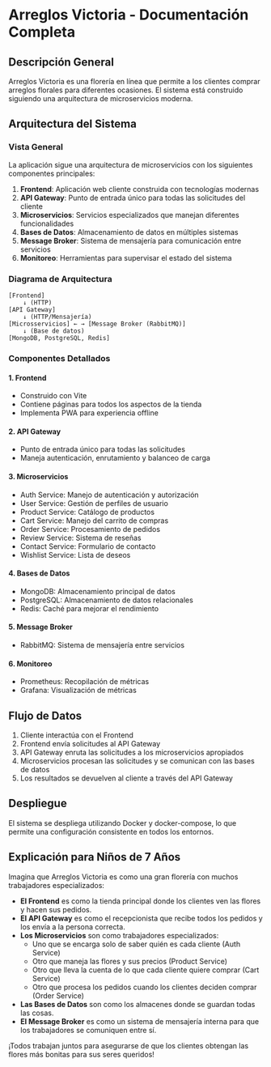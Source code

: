# Arreglos Victoria - Documentación Completa

## Descripción General

Arreglos Victoria es una florería en línea que permite a los clientes comprar arreglos florales para diferentes ocasiones. El sistema está construido siguiendo una arquitectura de microservicios moderna.

## Arquitectura del Sistema

### Vista General

La aplicación sigue una arquitectura de microservicios con los siguientes componentes principales:

1. **Frontend**: Aplicación web cliente construida con tecnologías modernas
2. **API Gateway**: Punto de entrada único para todas las solicitudes del cliente
3. **Microservicios**: Servicios especializados que manejan diferentes funcionalidades
4. **Bases de Datos**: Almacenamiento de datos en múltiples sistemas
5. **Message Broker**: Sistema de mensajería para comunicación entre servicios
6. **Monitoreo**: Herramientas para supervisar el estado del sistema

### Diagrama de Arquitectura

```
[Frontend] 
    ↓ (HTTP)
[API Gateway] 
    ↓ (HTTP/Mensajería)
[Microsservicios] ← → [Message Broker (RabbitMQ)]
    ↓ (Base de datos)
[MongoDB, PostgreSQL, Redis]
```

### Componentes Detallados

#### 1. Frontend
- Construido con Vite
- Contiene páginas para todos los aspectos de la tienda
- Implementa PWA para experiencia offline

#### 2. API Gateway
- Punto de entrada único para todas las solicitudes
- Maneja autenticación, enrutamiento y balanceo de carga

#### 3. Microservicios
- Auth Service: Manejo de autenticación y autorización
- User Service: Gestión de perfiles de usuario
- Product Service: Catálogo de productos
- Cart Service: Manejo del carrito de compras
- Order Service: Procesamiento de pedidos
- Review Service: Sistema de reseñas
- Contact Service: Formulario de contacto
- Wishlist Service: Lista de deseos

#### 4. Bases de Datos
- MongoDB: Almacenamiento principal de datos
- PostgreSQL: Almacenamiento de datos relacionales
- Redis: Caché para mejorar el rendimiento

#### 5. Message Broker
- RabbitMQ: Sistema de mensajería entre servicios

#### 6. Monitoreo
- Prometheus: Recopilación de métricas
- Grafana: Visualización de métricas

## Flujo de Datos

1. Cliente interactúa con el Frontend
2. Frontend envía solicitudes al API Gateway
3. API Gateway enruta las solicitudes a los microservicios apropiados
4. Microservicios procesan las solicitudes y se comunican con las bases de datos
5. Los resultados se devuelven al cliente a través del API Gateway

## Despliegue

El sistema se despliega utilizando Docker y docker-compose, lo que permite una configuración consistente en todos los entornos.

## Explicación para Niños de 7 Años

Imagina que Arreglos Victoria es como una gran florería con muchos trabajadores especializados:

- **El Frontend** es como la tienda principal donde los clientes ven las flores y hacen sus pedidos.
- **El API Gateway** es como el recepcionista que recibe todos los pedidos y los envía a la persona correcta.
- **Los Microservicios** son como trabajadores especializados:
  - Uno que se encarga solo de saber quién es cada cliente (Auth Service)
  - Otro que maneja las flores y sus precios (Product Service)
  - Otro que lleva la cuenta de lo que cada cliente quiere comprar (Cart Service)
  - Otro que procesa los pedidos cuando los clientes deciden comprar (Order Service)
- **Las Bases de Datos** son como los almacenes donde se guardan todas las cosas.
- **El Message Broker** es como un sistema de mensajería interna para que los trabajadores se comuniquen entre sí.

¡Todos trabajan juntos para asegurarse de que los clientes obtengan las flores más bonitas para sus seres queridos!